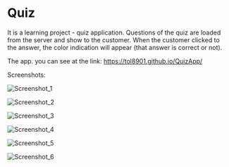 # Quiz
It is a  learning project - quiz application. Questions of the quiz are loaded from the server and show to the customer. When the customer clicked to the answer, the color indication will appear (that answer is correct or not). 

The app. you can see at the link: https://tol8901.github.io/QuizApp/

Screenshots:

![Screenshot_1](https://user-images.githubusercontent.com/39213432/90158693-fc3edd80-dd97-11ea-8b53-ca3b79c299b6.png)

![Screenshot_2](https://user-images.githubusercontent.com/39213432/90158451-ad914380-dd97-11ea-81d5-fc003fd30f22.png)

![Screenshot_3](https://user-images.githubusercontent.com/39213432/90158453-ae29da00-dd97-11ea-9586-234f376e1a6c.png)

![Screenshot_4](https://user-images.githubusercontent.com/39213432/90158454-aec27080-dd97-11ea-8bc4-1ca3427aff97.png)

![Screenshot_5](https://user-images.githubusercontent.com/39213432/90158459-af5b0700-dd97-11ea-9519-dcab5abf44c2.png)

![Screenshot_6](https://user-images.githubusercontent.com/39213432/90158462-aff39d80-dd97-11ea-89a0-b79e99f14d47.png)
